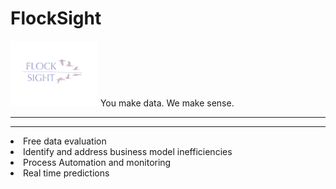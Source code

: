 # FlockSight
<img src="card.png" width="140">
You make data.  We make sense.
<hr>
<hr>
<li> Free data evaluation
<li> Identify and address business model inefficiencies
<li> Process Automation and monitoring
<li> Real time predictions
